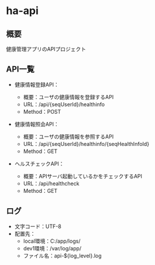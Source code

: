 # ha-api

## 概要
健康管理アプリのAPIプロジェクト

## API一覧
- 健康情報登録API：
    - 概要：ユーザの健康情報を登録するAPI
    - URL：/api/{seqUserId}/healthinfo
    - Method：POST

- 健康情報照会API：
    - 概要：ユーザの健康情報を参照するAPI
    - URL：/api/{seqUserId}/healthinfo/{seqHealthInfoId}
    - Method：GET

- ヘルスチェックAPI：
    - 概要：APIサーバ起動しているかをチェックするAPI
    - URL：/api/healthcheck
    - Method：GET

## ログ
- 文字コード：UTF-8
- 配置先：
    - local環境：C:/app/logs/
    - dev1環境：/var/log/app/
    - ファイル名：api-${log_level}.log
